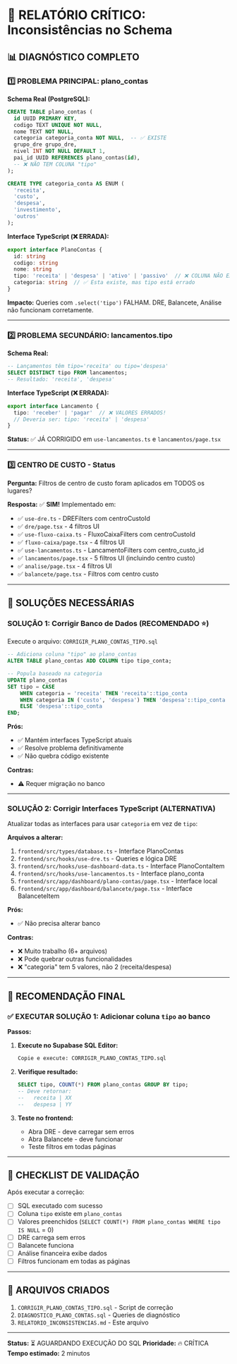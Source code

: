 # 🚨 RELATÓRIO CRÍTICO: Inconsistências no Schema

## 📊 DIAGNÓSTICO COMPLETO

### 1️⃣ **PROBLEMA PRINCIPAL: plano_contas**

**Schema Real (PostgreSQL):**
```sql
CREATE TABLE plano_contas (
  id UUID PRIMARY KEY,
  codigo TEXT UNIQUE NOT NULL,
  nome TEXT NOT NULL,
  categoria categoria_conta NOT NULL,  -- ✅ EXISTE
  grupo_dre grupo_dre,
  nivel INT NOT NULL DEFAULT 1,
  pai_id UUID REFERENCES plano_contas(id),
  -- ❌ NÃO TEM COLUNA "tipo"
);

CREATE TYPE categoria_conta AS ENUM (
  'receita', 
  'custo', 
  'despesa', 
  'investimento', 
  'outros'
);
```

**Interface TypeScript (❌ ERRADA):**
```typescript
export interface PlanoContas {
  id: string
  codigo: string
  nome: string
  tipo: 'receita' | 'despesa' | 'ativo' | 'passivo'  // ❌ COLUNA NÃO EXISTE!
  categoria: string  // ✅ Esta existe, mas tipo está errado
}
```

**Impacto:** Queries com `.select('tipo')` FALHAM. DRE, Balancete, Análise não funcionam corretamente.

---

### 2️⃣ **PROBLEMA SECUNDÁRIO: lancamentos.tipo**

**Schema Real:**
```sql
-- Lançamentos têm tipo='receita' ou tipo='despesa'
SELECT DISTINCT tipo FROM lancamentos;
-- Resultado: 'receita', 'despesa'
```

**Interface TypeScript (❌ ERRADA):**
```typescript
export interface Lancamento {
  tipo: 'receber' | 'pagar'  // ❌ VALORES ERRADOS!
  // Deveria ser: tipo: 'receita' | 'despesa'
}
```

**Status:** ✅ JÁ CORRIGIDO em `use-lancamentos.ts` e `lancamentos/page.tsx`

---

### 3️⃣ **CENTRO DE CUSTO - Status**

**Pergunta:** Filtros de centro de custo foram aplicados em TODOS os lugares?

**Resposta:** ✅ **SIM!** Implementado em:
- ✅ `use-dre.ts` - DREFilters com centroCustoId
- ✅ `dre/page.tsx` - 4 filtros UI
- ✅ `use-fluxo-caixa.ts` - FluxoCaixaFilters com centroCustoId
- ✅ `fluxo-caixa/page.tsx` - 4 filtros UI
- ✅ `use-lancamentos.ts` - LancamentoFilters com centro_custo_id
- ✅ `lancamentos/page.tsx` - 5 filtros UI (incluindo centro custo)
- ✅ `analise/page.tsx` - 4 filtros UI
- ✅ `balancete/page.tsx` - Filtros com centro custo

---

## 🔧 SOLUÇÕES NECESSÁRIAS

### **SOLUÇÃO 1: Corrigir Banco de Dados (RECOMENDADO ⭐)**

Execute o arquivo: `CORRIGIR_PLANO_CONTAS_TIPO.sql`

```sql
-- Adiciona coluna "tipo" ao plano_contas
ALTER TABLE plano_contas ADD COLUMN tipo tipo_conta;

-- Popula baseado na categoria
UPDATE plano_contas
SET tipo = CASE 
    WHEN categoria = 'receita' THEN 'receita'::tipo_conta
    WHEN categoria IN ('custo', 'despesa') THEN 'despesa'::tipo_conta
    ELSE 'despesa'::tipo_conta
END;
```

**Prós:**
- ✅ Mantém interfaces TypeScript atuais
- ✅ Resolve problema definitivamente
- ✅ Não quebra código existente

**Contras:**
- ⚠️ Requer migração no banco

---

### **SOLUÇÃO 2: Corrigir Interfaces TypeScript (ALTERNATIVA)**

Atualizar todas as interfaces para usar `categoria` em vez de `tipo`:

**Arquivos a alterar:**
1. `frontend/src/types/database.ts` - Interface PlanoContas
2. `frontend/src/hooks/use-dre.ts` - Queries e lógica DRE
3. `frontend/src/hooks/use-dashboard-data.ts` - Interface PlanoContaItem
4. `frontend/src/hooks/use-lancamentos.ts` - Interface plano_conta
5. `frontend/src/app/dashboard/plano-contas/page.tsx` - Interface local
6. `frontend/src/app/dashboard/balancete/page.tsx` - Interface BalanceteItem

**Prós:**
- ✅ Não precisa alterar banco

**Contras:**
- ❌ Muito trabalho (6+ arquivos)
- ❌ Pode quebrar outras funcionalidades
- ❌ "categoria" tem 5 valores, não 2 (receita/despesa)

---

## 📌 RECOMENDAÇÃO FINAL

### **✅ EXECUTAR SOLUÇÃO 1: Adicionar coluna `tipo` ao banco**

**Passos:**

1. **Execute no Supabase SQL Editor:**
   ```bash
   Copie e execute: CORRIGIR_PLANO_CONTAS_TIPO.sql
   ```

2. **Verifique resultado:**
   ```sql
   SELECT tipo, COUNT(*) FROM plano_contas GROUP BY tipo;
   -- Deve retornar:
   --   receita | XX
   --   despesa | YY
   ```

3. **Teste no frontend:**
   - Abra DRE - deve carregar sem erros
   - Abra Balancete - deve funcionar
   - Teste filtros em todas páginas

---

## 🎯 CHECKLIST DE VALIDAÇÃO

Após executar a correção:

- [ ] SQL executado com sucesso
- [ ] Coluna `tipo` existe em `plano_contas`
- [ ] Valores preenchidos (`SELECT COUNT(*) FROM plano_contas WHERE tipo IS NULL` = 0)
- [ ] DRE carrega sem erros
- [ ] Balancete funciona
- [ ] Análise financeira exibe dados
- [ ] Filtros funcionam em todas as páginas

---

## 📝 ARQUIVOS CRIADOS

1. `CORRIGIR_PLANO_CONTAS_TIPO.sql` - Script de correção
2. `DIAGNOSTICO_PLANO_CONTAS.sql` - Queries de diagnóstico
3. `RELATORIO_INCONSISTENCIAS.md` - Este arquivo

---

**Status:** ⏳ AGUARDANDO EXECUÇÃO DO SQL
**Prioridade:** 🔥 CRÍTICA
**Tempo estimado:** 2 minutos
